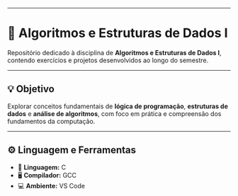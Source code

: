 
---

# 🧠 Algoritmos e Estruturas de Dados I

Repositório dedicado à disciplina de **Algoritmos e Estruturas de Dados I**, contendo exercícios e projetos desenvolvidos ao longo do semestre.

---

## 💡 Objetivo

Explorar conceitos fundamentais de **lógica de programação**, **estruturas de dados** e **análise de algoritmos**, com foco em prática e compreensão dos fundamentos da computação.

---

## ⚙️ Linguagem e Ferramentas

- 🧩 **Linguagem:** C  
- 🖥️ **Compilador:** GCC  
- 💻 **Ambiente:** VS Code   
